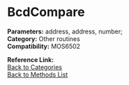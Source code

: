# BcdCompare

**Parameters:** address, address, number;  
**Category:** Other routines  
**Compatibility:** MOS6502  

**Reference Link:**  
[Back to Categories](../categories/other_routines.md)  
[Back to Methods List](../../SUMMARY.md)

